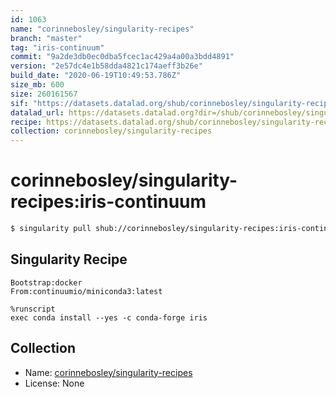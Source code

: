 ```yaml
---
id: 1063
name: "corinnebosley/singularity-recipes"
branch: "master"
tag: "iris-continuum"
commit: "9a2de3db0ec0dba5fcec1ac429a4a00a3bdd4891"
version: "2e57dc4e1b58dda4821c174aeff3b26e"
build_date: "2020-06-19T10:49:53.786Z"
size_mb: 600
size: 260161567
sif: "https://datasets.datalad.org/shub/corinnebosley/singularity-recipes/iris-continuum/2020-06-19-9a2de3db-2e57dc4e/2e57dc4e1b58dda4821c174aeff3b26e.simg"
datalad_url: https://datasets.datalad.org?dir=/shub/corinnebosley/singularity-recipes/iris-continuum/2020-06-19-9a2de3db-2e57dc4e/
recipe: https://datasets.datalad.org/shub/corinnebosley/singularity-recipes/iris-continuum/2020-06-19-9a2de3db-2e57dc4e/Singularity
collection: corinnebosley/singularity-recipes
---
```


# corinnebosley/singularity-recipes:iris-continuum

```bash
$ singularity pull shub://corinnebosley/singularity-recipes:iris-continuum
```

## Singularity Recipe

```singularity
Bootstrap:docker
From:continuumio/miniconda3:latest

%runscript
exec conda install --yes -c conda-forge iris
```

## Collection

 - Name: [corinnebosley/singularity-recipes](https://github.com/corinnebosley/singularity-recipes)
 - License: None

